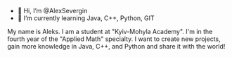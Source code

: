 - 👋 Hi, I’m @AlexSevergin
- 🌱 I’m currently learning Java, C++, Python, GIT

My name is Aleks. I am a student at "Kyiv-Mohyla Academy". I'm in the fourth year of the "Applied Math" specialty. 
I want to create new projects, gain more knowledge in Java, C++, and Python and share it with the world! 
